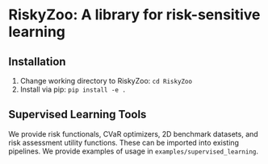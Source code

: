 # RiskyZoo: A library for risk-sensitive learning

## Installation
1. Change working directory to RiskyZoo: ```cd RiskyZoo```
2. Install via pip: ```pip install -e .```

## Supervised Learning Tools
We provide risk functionals, CVaR optimizers, 2D benchmark datasets, and risk assessment utility functions. These can be imported into existing pipelines. We provide examples of usage in ```examples/supervised_learning```.